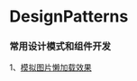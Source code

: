 # DesignPatterns
### 常用设计模式和组件开发
1、[模拟图片懒加载效果](https://rencoo.github.io/DesignPatterns/lazyLoadlazyLoad.html)<br>

